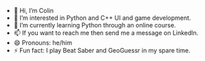 - 👋 Hi, I’m Colin
- 👀 I’m interested in Python and C++ UI and game development.
- 🌱 I’m currently learning Python through an online course.
- 📫 If you want to reach me then send me a message on LinkedIn.
- 😄 Pronouns: he/him
- ⚡ Fun fact: I play Beat Saber and GeoGuessr in my spare time.

<!---
colinh15/colinh15 is a ✨ special ✨ repository because its `README.md` (this file) appears on your GitHub profile.
You can click the Preview link to take a look at your changes.
--->
